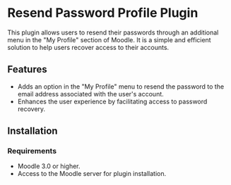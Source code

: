# Resend Password Profile Plugin

This plugin allows users to resend their passwords through an additional menu in the "My Profile" section of Moodle. It is a simple and efficient solution to help users recover access to their accounts.

## Features

- Adds an option in the "My Profile" menu to resend the password to the email address associated with the user's account.
- Enhances the user experience by facilitating access to password recovery.

## Installation

### Requirements

- Moodle 3.0 or higher.
- Access to the Moodle server for plugin installation.

